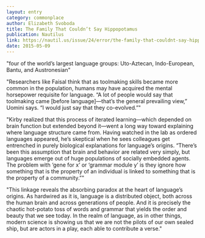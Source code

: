 ```yaml
---
layout: entry
category: commonplace
author: Elizabeth Svoboda
title: The Family That Couldn’t Say Hippopotamus
publication: Nautilus
link: https://nautil.us/issue/24/error/the-family-that-couldnt-say-hippopotamus-rp
date: 2015-05-09
---
```


"four of the world’s largest language groups: Uto-Aztecan, Indo-European, Bantu, and Austronesian"
 
"Researchers like Faisal think that as toolmaking skills became more common in the population, humans may have acquired the mental horsepower requisite for language. “A lot of people would say that toolmaking came [before language]—that’s the general prevailing view,” Uomini says. “I would just say that they co-evolved.”"

"Kirby realized that this process of iterated learning—which depended on brain function but extended beyond it—went a long way toward explaining where language structure came from. Having watched in the lab as ordered languages appeared, he’s skeptical when he sees colleagues get entrenched in purely biological explanations for language’s origins. “There’s been this assumption that brain and behavior are related very simply, but languages emerge out of huge populations of socially embedded agents. The problem with ‘gene for x’ or ‘grammar module y’ is they ignore how something that is the property of an individual is linked to something that is the property of a community.”"

"This linkage reveals the absorbing paradox at the heart of language’s origins. As hardwired as it is, language is a distributed object, both across the human brain and across generations of people. And it is precisely the chaotic hot-potato toss of words and grammar that yields the order and beauty that we see today. In the realm of language, as in other things, modern science is showing us that we are not the pilots of our own sealed ship, but are actors in a play, each able to contribute a verse."